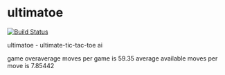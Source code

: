 # ultimatoe

[![Build Status](https://travis-ci.org/wbbradley/ultimatoe.png?branch=master)](https://travis-ci.org/wbbradley/ultimatoe)

ultimatoe - ultimate-tic-tac-toe ai

game overaverage moves per game is 59.35
average available moves per move is 7.85442

